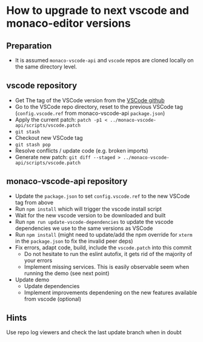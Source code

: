 # How to upgrade to next vscode and monaco-editor versions

## Preparation

- It is assumed `monaco-vscode-api` and `vscode` repos are cloned locally on the same directory level.

## vscode repository

- Get The tag of the VSCode version from the [VSCode github](https://github.com/microsoft/vscode/tags)
- Go to the VSCode repo directory, reset to the previous VSCode tag (`config.vscode.ref` from monaco-vscode-api `package.json`)
- Apply the current patch: `patch -p1 < ../monaco-vscode-api/scripts/vscode.patch`
- `git stash`
- Checkout new VSCode tag
- `git stash pop`
- Resolve conflicts / update code (e.g. broken imports)
- Generate new patch: `git diff --staged > ../monaco-vscode-api/scripts/vscode.patch`

## monaco-vscode-api repository

- Update the `package.json` to set `config.vscode.ref` to the new VSCode tag from above
- Run `npm install` which will trigger the vscode install script
- Wait for the new vscode version to be downloaded and built
- Run `npm run update-vscode-dependencies` to update the vscode dependencies we use to the same versions as VSCode
- Run `npm install` (might need to update/add the npm override for `xterm` in the `package.json` to fix the invalid peer deps)
- Fix errors, adapt code, build, include the `vscode.patch` into this commit
  - Do not hesitate to run the eslint autofix, it gets rid of the majority of your errors
  - Implement missing services. This is easily observable seem when running the demo (see next point)
- Update demo
  - Update dependencies
  - Implement improvements dependening on the new features available from vscode (optional)

## Hints

Use repo log viewers and check the last update branch when in doubt
